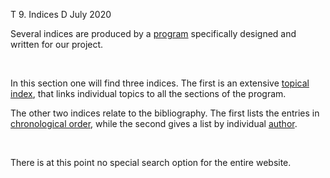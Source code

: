 T 9. Indices
D July 2020




Several indices are produced by a [program](../data/DABI.htm) specifically designed and written for our project.<br>

<!--Each new [version](archives.htm) of the website will obviously have an updated set of indices.-->

<br>

In this section one will find three indices. The first is an extensive [topical index](ind-topical.htm), that links individual topics to all the sections of the program.

The other two indices relate to the bibliography. The first lists the entries in [chronological order](bibl_chron.htm), while the second gives a list by individual [author](bibl_short.htm).

<!--The indices pertaining to entries produced by contributors to the website are given in section [10. Authorship](sub-authorship.htm), under each contributor's name in the left side bar.-->

<br>

There is at this point no special search option for the entire website.

